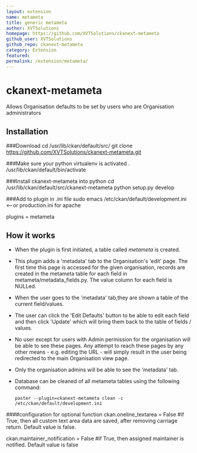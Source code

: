 ```yaml
---
layout: extension
name: metameta
title: generic metameta
author: XVTSolutions
homepage: https://github.com/XVTSolutions/ckanext-metameta
github_user: XVTSolutions
github_repo: ckanext-metameta
category: Extension
featured: 
permalink: /extension/metameta/
---
```



ckanext-metameta
================

Allows Organisation defaults to be set by users who are Organisation
administrators

Installation
------------

\#\#\#Download cd /usr/lib/ckan/default/src/ git clone
<a href="https://github.com/XVTSolutions/ckanext-metameta.git" class="uri">https://github.com/XVTSolutions/ckanext-metameta.git</a>

\#\#\#Make sure your python virtualenv is activated .
/usr/lib/ckan/default/bin/activate

\#\#\#Install ckanext-metameta into python cd
/usr/lib/ckan/default/src/ckanext-metameta python setup.py develop

\#\#\#Add to plugin in .ini file sudo emacs
/etc/ckan/default/development.ini &lt;--or production.ini for apache

plugins = <other plugins> metameta

How it works
------------

-   When the plugin is first initiated, a table called *metameta* is
    created.
-   This plugin adds a 'metadata' tab to the Organisation's 'edit' page.
    The first time this page is accessed for the given organisation,
    records are created in the metameta table for each field in
    metameta/metadata\_fields.py. The value column for each field is
    NULLed.
-   When the user goes to the 'metadata' tab,they are shown a table of
    the current field/values.
-   The user can click the 'Edit Defaults' button to be able to edit
    each field and then click 'Update' which will bring them back to the
    table of fields / values.
-   No user except for users with Admin permission for the organisation
    will be able to see these pages. Any attempt to reach these pages by
    any other means - e.g. editing the URL - will simply result in the
    user being redirected to the main Organisation view page.
-   Only the organisation admins will be able to see the 'metadata' tab.
-   Database can be cleaned of all metameta tables using the following
    command:

    `paster --plugin=ckanext-metameta clean -c /etc/ckan/default/development.ini`

\#\#\#\#configuration for optional function ckan.oneline\_textarea =
False \#if True, then all custom text area data are saved, after
removing carriage return. Default value is false.

ckan.maintainer\_notification = False \#if True, then assigned
maintainer is notified. Default value is false

